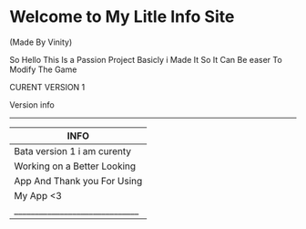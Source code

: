# Welcome to My Litle Info Site
(Made By Vinity)

So Hello This Is a Passion Project Basicly i Made It So It Can Be easer To Modify The Game

CURENT VERSION 1

Version info 
 ______________________________
|             INFO             |
|------------------------------|
| Bata version 1 i am curenty  |
| Working on a Better Looking  |
| App And Thank you For Using  |
| My App <3                    |
|______________________________|
